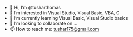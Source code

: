 - 👋 Hi, I’m @tusharthomas
- 👀 I’m interested in Visual Studio, Visual Basic, VBA, C
- 🌱 I’m currently learning Visual Basic, Visual Studio basics
- 💞️ I’m looking to collaborate on ...
- 📫 How to reach me: tushar175@gmail.com
